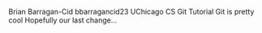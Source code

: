 Brian Barragan-Cid bbarragancid23
UChicago CS Git Tutorial
Git is pretty cool 
Hopefully our last change...
